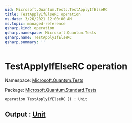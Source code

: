 ```yaml
---
uid: Microsoft.Quantum.Tests.TestApplyIfElseRC
title: TestApplyIfElseRC operation
ms.date: 3/26/2021 12:00:00 AM
ms.topic: managed-reference
qsharp.kind: operation
qsharp.namespace: Microsoft.Quantum.Tests
qsharp.name: TestApplyIfElseRC
qsharp.summary: ''
---
```


# TestApplyIfElseRC operation

Namespace: [Microsoft.Quantum.Tests](xref:Microsoft.Quantum.Tests)

Package: [Microsoft.Quantum.Standard.Tests](https://nuget.org/packages/Microsoft.Quantum.Standard.Tests)




```qsharp
operation TestApplyIfElseRC () : Unit
```


## Output : [Unit](xref:microsoft.quantum.lang-ref.unit)

